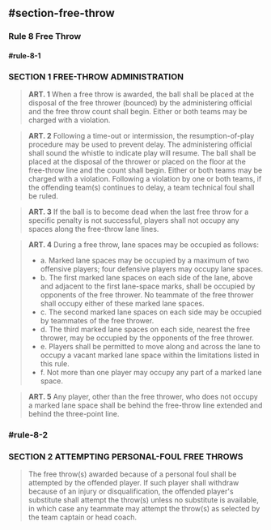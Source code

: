 <!-- Section: Free Throw -->

## #section-free-throw

### Rule 8 Free Throw

#### #rule-8-1

### SECTION 1 FREE-THROW ADMINISTRATION

> **ART. 1** When a free throw is awarded, the ball shall be placed at the disposal of the free thrower (bounced) by the administering official and the free throw count shall begin. Either or both teams may be charged with a violation.

> **ART. 2** Following a time-out or intermission, the resumption-of-play procedure may be used to prevent delay. The administering official shall sound the whistle to indicate play will resume. The ball shall be placed at the disposal of the thrower or placed on the floor at the free-throw line and the count shall begin. Either or both teams may be charged with a violation. Following a violation by one or both teams, if the offending team(s) continues to delay, a team technical foul shall be ruled.

> **ART. 3** If the ball is to become dead when the last free throw for a specific penalty is not successful, players shall not occupy any spaces along the free-throw lane lines.

> **ART. 4** During a free throw, lane spaces may be occupied as follows:
>
> - a. Marked lane spaces may be occupied by a maximum of two offensive players; four defensive players may occupy lane spaces.
> - b. The first marked lane spaces on each side of the lane, above and adjacent to the first lane-space marks, shall be occupied by opponents of the free thrower. No teammate of the free thrower shall occupy either of these marked lane spaces.
> - c. The second marked lane spaces on each side may be occupied by teammates of the free thrower.
> - d. The third marked lane spaces on each side, nearest the free thrower, may be occupied by the opponents of the free thrower.
> - e. Players shall be permitted to move along and across the lane to occupy a vacant marked lane space within the limitations listed in this rule.
> - f. Not more than one player may occupy any part of a marked lane space.

> **ART. 5** Any player, other than the free thrower, who does not occupy a marked lane space shall be behind the free-throw line extended and behind the three-point line.

### #rule-8-2

### SECTION 2 ATTEMPTING PERSONAL-FOUL FREE THROWS

> The free throw(s) awarded because of a personal foul shall be attempted by the offended player. If such player shall withdraw because of an injury or disqualification, the offended player's substitute shall attempt the throw(s) unless no substitute is available, in which case any teammate may attempt the throw(s) as selected by the team captain or head coach.
